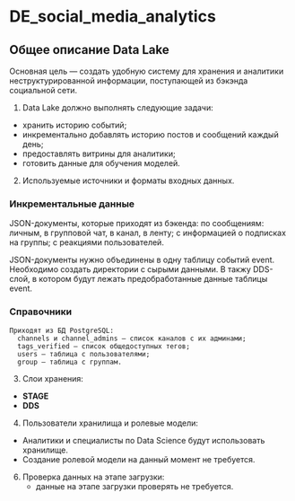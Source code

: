 # DE_social_media_analytics
## Общее описание Data Lake
Основная цель — создать удобную систему для хранения и аналитики неструктурированной информации, поступающей из бэкэнда социальной сети.

1) Data Lake должно выполнять следующие задачи: 

- хранить историю событий;
- инкрементально добавлять историю постов и сообщений каждый день;
- предоставлять витрины для аналитики;
- готовить данные для обучения моделей.
2) Используемые источники и форматы входных данных.
  ### Инкрементальные данные
  JSON-документы, которые приходят из бэкенда:
  по сообщениям: личным, в групповой чат, в канал, в ленту;
  с информацией о подписках на группы;
  с реакциями пользователей.
  
  JSON-документы нужно объединены в одну таблицу событий event. Необходимо создать директории с сырыми данными. В такжу DDS-слой, в котором будут лежать предобработанные данные таблицы event.
  ### Справочники
    Приходят из БД PostgreSQL:
      channels и channel_admins — список каналов с их админами;
      tags_verified — список общедоступных тегов;
      users — таблица с пользователями;
      group — таблица с группам.
3) Слои хранения:
  - **STAGE**
  - **DDS**

4) Пользователи хранилища и ролевые модели:
  - Аналитики и специалисты по Data Science будут использовать хранилище.
  - Создание ролевой модели на данный момент не требуется.

6) Проверка данных на этапе загрузки:
   - данные на этапе загрузки проверять не требуется. 
